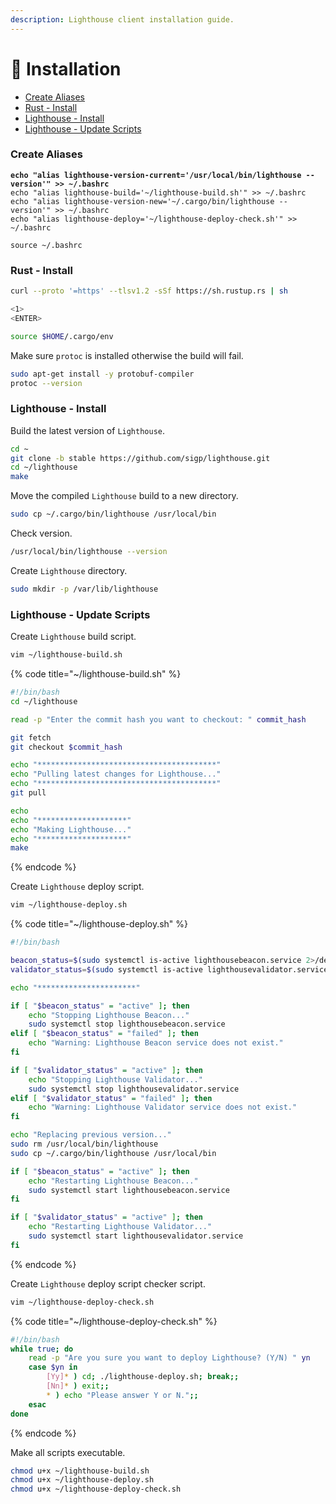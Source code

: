 ```yaml
---
description: Lighthouse client installation guide.
---
```


# 💾 Installation

* [Create Aliases](installation.md#create-aliases)
* [Rust - Install](installation.md#rust-install)
* [Lighthouse - Install](installation.md#lighthouse-install)
* [Lighthouse - Update Scripts](installation.md#lighthouse-update-scripts)

### Create Aliases

<pre class="language-bash"><code class="lang-bash"><strong>echo "alias lighthouse-version-current='/usr/local/bin/lighthouse --version'" >> ~/.bashrc
</strong>echo "alias lighthouse-build='~/lighthouse-build.sh'" >> ~/.bashrc
echo "alias lighthouse-version-new='~/.cargo/bin/lighthouse --version'" >> ~/.bashrc
echo "alias lighthouse-deploy='~/lighthouse-deploy-check.sh'" >> ~/.bashrc

source ~/.bashrc
</code></pre>

### Rust - Install

```bash
curl --proto '=https' --tlsv1.2 -sSf https://sh.rustup.rs | sh

<1>
<ENTER>

source $HOME/.cargo/env
```

Make sure `protoc` is installed otherwise the build will fail.

```bash
sudo apt-get install -y protobuf-compiler
protoc --version
```

### Lighthouse - Install

Build the latest version of `Lighthouse`.

```bash
cd ~
git clone -b stable https://github.com/sigp/lighthouse.git
cd ~/lighthouse
make
```

Move the compiled `Lighthouse` build to a new directory.

```bash
sudo cp ~/.cargo/bin/lighthouse /usr/local/bin
```

Check version.

```bash
/usr/local/bin/lighthouse --version
```

Create `Lighthouse` directory.

```bash
sudo mkdir -p /var/lib/lighthouse
```

### Lighthouse - Update Scripts

Create `Lighthouse` build script.

```bash
vim ~/lighthouse-build.sh
```

{% code title="~/lighthouse-build.sh" %}
```bash
#!/bin/bash
cd ~/lighthouse

read -p "Enter the commit hash you want to checkout: " commit_hash

git fetch
git checkout $commit_hash

echo "****************************************"
echo "Pulling latest changes for Lighthouse..."
echo "****************************************"
git pull

echo
echo "********************"
echo "Making Lighthouse..."
echo "********************"
make
```
{% endcode %}

Create `Lighthouse` deploy script.

```bash
vim ~/lighthouse-deploy.sh
```

{% code title="~/lighthouse-deploy.sh" %}
```bash
#!/bin/bash

beacon_status=$(sudo systemctl is-active lighthousebeacon.service 2>/dev/null)
validator_status=$(sudo systemctl is-active lighthousevalidator.service 2>/dev/null)

echo "**********************"

if [ "$beacon_status" = "active" ]; then
    echo "Stopping Lighthouse Beacon..."
    sudo systemctl stop lighthousebeacon.service
elif [ "$beacon_status" = "failed" ]; then
    echo "Warning: Lighthouse Beacon service does not exist."
fi

if [ "$validator_status" = "active" ]; then
    echo "Stopping Lighthouse Validator..."
    sudo systemctl stop lighthousevalidator.service
elif [ "$validator_status" = "failed" ]; then
    echo "Warning: Lighthouse Validator service does not exist."
fi

echo "Replacing previous version..."
sudo rm /usr/local/bin/lighthouse
sudo cp ~/.cargo/bin/lighthouse /usr/local/bin

if [ "$beacon_status" = "active" ]; then
    echo "Restarting Lighthouse Beacon..."
    sudo systemctl start lighthousebeacon.service
fi

if [ "$validator_status" = "active" ]; then
    echo "Restarting Lighthouse Validator..."
    sudo systemctl start lighthousevalidator.service
fi
```
{% endcode %}

Create `Lighthouse` deploy script checker script.

```bash
vim ~/lighthouse-deploy-check.sh
```

{% code title="~/lighthouse-deploy-check.sh" %}
```bash
#!/bin/bash
while true; do
    read -p "Are you sure you want to deploy Lighthouse? (Y/N) " yn
    case $yn in
        [Yy]* ) cd; ./lighthouse-deploy.sh; break;;
        [Nn]* ) exit;;
        * ) echo "Please answer Y or N.";;
    esac
done
```
{% endcode %}

Make all scripts executable.

```bash
chmod u+x ~/lighthouse-build.sh
chmod u+x ~/lighthouse-deploy.sh
chmod u+x ~/lighthouse-deploy-check.sh
```
